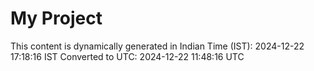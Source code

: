 # My Project

This content is dynamically generated in Indian Time (IST): 2024-12-22 17:18:16 IST
Converted to UTC: 2024-12-22 11:48:16 UTC
